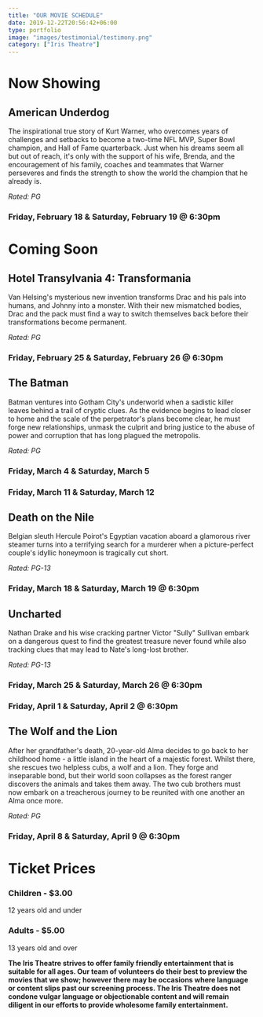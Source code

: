 ```yaml
---
title: "OUR MOVIE SCHEDULE"
date: 2019-12-22T20:56:42+06:00
type: portfolio
image: "images/testimonial/testimony.png"
category: ["Iris Theatre"]
---
```


# Now Showing

## American Underdog

The inspirational true story of Kurt Warner, who overcomes years of challenges and setbacks to become a two-time NFL MVP, Super Bowl champion, and Hall of Fame quarterback. Just when his dreams seem all but out of reach, it's only with the support of his wife, Brenda, and the encouragement of his family, coaches and teammates that Warner perseveres and finds the strength to show the world the champion that he already is.

_Rated: PG_

### Friday, February 18 & Saturday, February 19 @ 6:30pm

# Coming Soon

## Hotel Transylvania 4: Transformania

Van Helsing's mysterious new invention transforms Drac and his pals into humans, and Johnny into a monster. With their new mismatched bodies, Drac and the pack must find a way to switch themselves back before their transformations become permanent.

_Rated: PG_

### Friday, February 25 & Saturday, February 26 @ 6:30pm

## The Batman

Batman ventures into Gotham City's underworld when a sadistic killer leaves behind a trail of cryptic clues. As the evidence begins to lead closer to home and the scale of the perpetrator's plans become clear, he must forge new relationships, unmask the culprit and bring justice to the abuse of power and corruption that has long plagued the metropolis.

_Rated: PG_

### Friday, March 4 & Saturday, March 5

### Friday, March 11 & Saturday, March 12

## Death on the Nile

Belgian sleuth Hercule Poirot's Egyptian vacation aboard a glamorous river steamer turns into a terrifying search for a murderer when a picture-perfect couple's idyllic honeymoon is tragically cut short.

_Rated: PG-13_

### Friday, March 18 & Saturday, March 19 @ 6:30pm

## Uncharted

Nathan Drake and his wise cracking partner Victor "Sully" Sullivan embark on a dangerous quest to find the greatest treasure never found while also tracking clues that may lead to Nate's long-lost brother.

_Rated: PG-13_

### Friday, March 25 & Saturday, March 26 @ 6:30pm

### Friday, April 1 & Saturday, April 2 @ 6:30pm

## The Wolf and the Lion

After her grandfather's death, 20-year-old Alma decides to go back to her childhood home - a little island in the heart of a majestic forest. Whilst there, she rescues two helpless cubs, a wolf and a lion. They forge and inseparable bond, but their world soon collapses as the forest ranger discovers the animals and takes them away. The two cub brothers must now embark on a treacherous journey to be reunited with one another an Alma once more.

_Rated: PG_

### Friday, April 8 & Saturday, April 9 @ 6:30pm

# Ticket Prices

### Children - $3.00
12 years old and under

### Adults - $5.00 
13 years old and over

**The Iris Theatre strives to offer family friendly entertainment that is suitable for all ages. Our team of volunteers do their best to preview the movies that we show; however there may be occasions where language or content slips past our screening process. The Iris Theatre does not condone vulgar language or objectionable content and will remain diligent in our efforts to provide wholesome family entertainment.**
